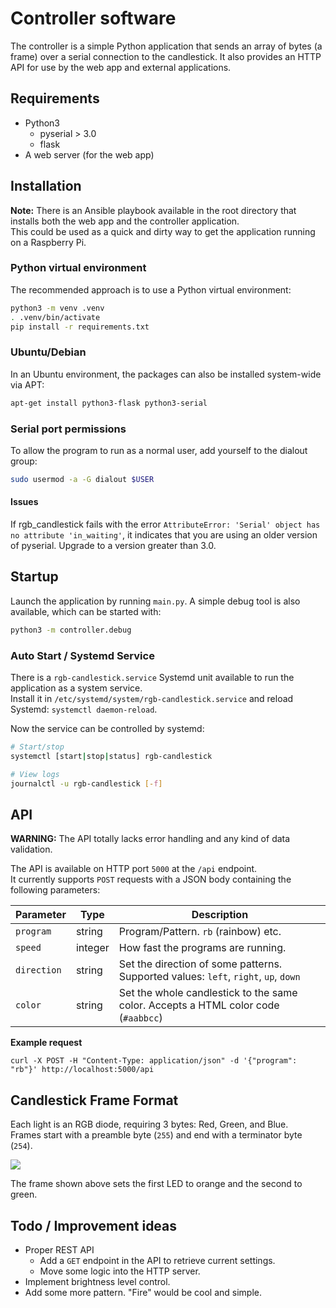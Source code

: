 # Controller software
The controller is a simple Python application that sends an array of bytes (a frame) over a serial connection to the candlestick.
It also provides an HTTP API for use by the web app and external applications.

## Requirements

* Python3
  * pyserial > 3.0
  * flask
* A web server (for the web app)

## Installation

**Note:** There is an Ansible playbook available in the root directory that installs both the web app and the controller application.  
This could be used as a quick and dirty way to get the application running on a Raspberry Pi.

### Python virtual environment

The recommended approach is to use a Python virtual environment:
```sh
python3 -m venv .venv
. .venv/bin/activate
pip install -r requirements.txt
```

### Ubuntu/Debian
In an Ubuntu environment, the packages can also be installed system-wide via APT:
```sh
apt-get install python3-flask python3-serial
```

### Serial port permissions
To allow the program to run as a normal user, add yourself to the dialout group:
```sh
sudo usermod -a -G dialout $USER
```

#### Issues
If rgb_candlestick fails with the error `AttributeError: 'Serial' object has no attribute 'in_waiting'`, it indicates that you are using an older version of pyserial. Upgrade to a version greater than 3.0.

## Startup

Launch the application by running `main.py`. A simple debug tool is also available, which can be started with:
```sh
python3 -m controller.debug
```

### Auto Start / Systemd Service
There is a `rgb-candlestick.service` Systemd unit available to run the application as a system service.  
Install it in `/etc/systemd/system/rgb-candlestick.service` and reload Systemd: `systemctl daemon-reload`.

Now the service can be controlled by systemd:
```sh
# Start/stop
systemctl [start|stop|status] rgb-candlestick

# View logs
journalctl -u rgb-candlestick [-f]
```

## API

**WARNING:** The API totally lacks error handling and any kind of data validation.

The API is available on HTTP port `5000` at the `/api` endpoint.  
It currently supports `POST` requests with a JSON body containing the following parameters:

|Parameter|Type|Description|
|-|-|-|
|`program`|string|Program/Pattern. `rb` (rainbow) etc.
|`speed`|integer|How fast the programs are running.
|`direction`|string|Set the direction of some patterns. Supported values: `left`, `right`, `up`, `down`
|`color`|string|Set the whole candlestick to the same color. Accepts a HTML color code (`#aabbcc`)

**Example request**
```
curl -X POST -H "Content-Type: application/json" -d '{"program": "rb"}' http://localhost:5000/api
```

## Candlestick Frame Format

Each light is an RGB diode, requiring 3 bytes: Red, Green, and Blue.  
Frames start with a preamble byte (`255`) and end with a terminator byte (`254`).

<img src="https://docs.google.com/drawings/d/1aIw0J8FX-caLTSyFx5ciofKwaJQVx-R4x_U5gbiJGIU/pub?w=1088&amp;h=238">

The frame shown above sets the first LED to orange and the second to green.  

## Todo / Improvement ideas

- Proper REST API
  - Add a `GET` endpoint in the API to retrieve current settings.
  - Move some logic into the HTTP server.
- Implement brightness level control.
- Add some more pattern. "Fire" would be cool and simple.
